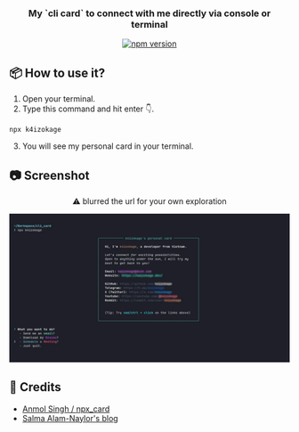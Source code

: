 <div align="center">

<h3>My `cli card` to connect with me directly via console or terminal</h3>

[![npm version](https://badge.fury.io/js/k4izokage.svg)](https://badge.fury.io/js/k4izokage)

</div>

## 📦 How to use it?
1. Open your terminal.
2. Type this command and hit enter 👇.
```
npx k4izokage
```
3. You will see my personal card in your terminal.

## 📷 Screenshot
<div align="center">
    <p>⚠️ blurred the url for your own exploration</p>
    <img src="./screenshot.webp" alt="K4izokage's NPX Card" />
</div>

## 📌 Credits
- [Anmol Singh / npx_card](https://github.com/anmol098/npx_card)
- [Salma Alam-Naylor's blog](https://whitep4nth3r.com/blog/build-a-business-card-cli-tool/)